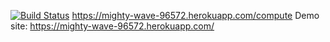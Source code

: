 [![Build Status](https://travis-ci.org/senaselis/Mytest.svg?branch=master)](https://travis-ci.org/senaselis/Mytest)
https://mighty-wave-96572.herokuapp.com/compute
Demo site: https://mighty-wave-96572.herokuapp.com/
